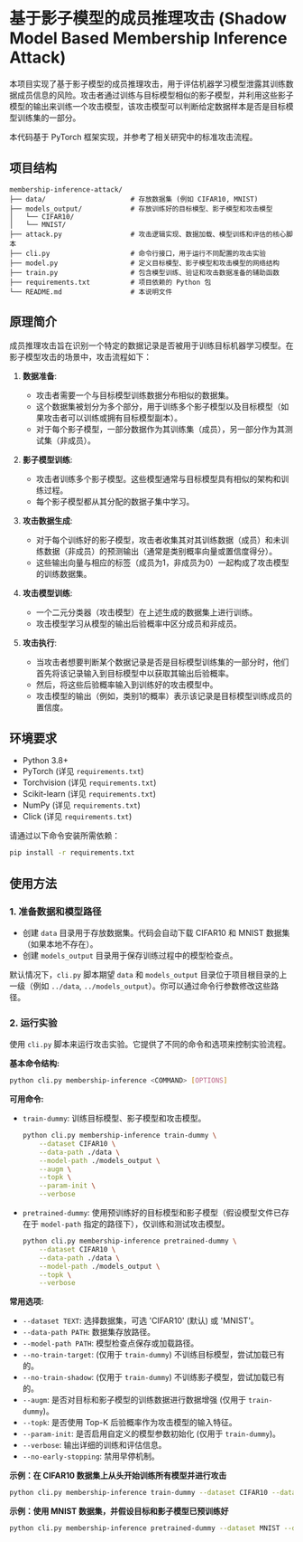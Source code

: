 # 基于影子模型的成员推理攻击 (Shadow Model Based Membership Inference Attack)

本项目实现了基于影子模型的成员推理攻击，用于评估机器学习模型泄露其训练数据成员信息的风险。攻击者通过训练与目标模型相似的影子模型，并利用这些影子模型的输出来训练一个攻击模型，该攻击模型可以判断给定数据样本是否是目标模型训练集的一部分。

本代码基于 PyTorch 框架实现，并参考了相关研究中的标准攻击流程。

## 项目结构

```
membership-inference-attack/
├── data/                     # 存放数据集 (例如 CIFAR10, MNIST)
├── models_output/            # 存放训练好的目标模型、影子模型和攻击模型
│   └── CIFAR10/
│   └── MNIST/
├── attack.py                 # 攻击逻辑实现、数据加载、模型训练和评估的核心脚本
├── cli.py                    # 命令行接口，用于运行不同配置的攻击实验
├── model.py                  # 定义目标模型、影子模型和攻击模型的网络结构
├── train.py                  # 包含模型训练、验证和攻击数据准备的辅助函数
├── requirements.txt          # 项目依赖的 Python 包
└── README.md                 # 本说明文件
```

## 原理简介

成员推理攻击旨在识别一个特定的数据记录是否被用于训练目标机器学习模型。在影子模型攻击的场景中，攻击流程如下：

1.  **数据准备**:
    * 攻击者需要一个与目标模型训练数据分布相似的数据集。
    * 这个数据集被划分为多个部分，用于训练多个影子模型以及目标模型（如果攻击者可以训练或拥有目标模型副本）。
    * 对于每个影子模型，一部分数据作为其训练集（成员），另一部分作为其测试集（非成员）。

2.  **影子模型训练**:
    * 攻击者训练多个影子模型。这些模型通常与目标模型具有相似的架构和训练过程。
    * 每个影子模型都从其分配的数据子集中学习。

3.  **攻击数据生成**:
    * 对于每个训练好的影子模型，攻击者收集其对其训练数据（成员）和未训练数据（非成员）的预测输出（通常是类别概率向量或置信度得分）。
    * 这些输出向量与相应的标签（成员为1，非成员为0）一起构成了攻击模型的训练数据集。

4.  **攻击模型训练**:
    * 一个二元分类器（攻击模型）在上述生成的数据集上进行训练。
    * 攻击模型学习从模型的输出后验概率中区分成员和非成员。

5.  **攻击执行**:
    * 当攻击者想要判断某个数据记录是否是目标模型训练集的一部分时，他们首先将该记录输入到目标模型中以获取其输出后验概率。
    * 然后，将这些后验概率输入到训练好的攻击模型中。
    * 攻击模型的输出（例如，类别1的概率）表示该记录是目标模型训练成员的置信度。

## 环境要求

* Python 3.8+
* PyTorch (详见 `requirements.txt`)
* Torchvision (详见 `requirements.txt`)
* Scikit-learn (详见 `requirements.txt`)
* NumPy (详见 `requirements.txt`)
* Click (详见 `requirements.txt`)

请通过以下命令安装所需依赖：
```bash
pip install -r requirements.txt
```

## 使用方法

### 1. 准备数据和模型路径

* 创建 `data` 目录用于存放数据集。代码会自动下载 CIFAR10 和 MNIST 数据集（如果本地不存在）。
* 创建 `models_output` 目录用于保存训练过程中的模型检查点。

默认情况下，`cli.py` 脚本期望 `data` 和 `models_output` 目录位于项目根目录的上一级（例如 `../data`, `../models_output`）。你可以通过命令行参数修改这些路径。

### 2. 运行实验

使用 `cli.py` 脚本来运行攻击实验。它提供了不同的命令和选项来控制实验流程。

**基本命令结构:**
```bash
python cli.py membership-inference <COMMAND> [OPTIONS]
```

**可用命令:**

* `train-dummy`: 训练目标模型、影子模型和攻击模型。
    ```bash
    python cli.py membership-inference train-dummy \
        --dataset CIFAR10 \
        --data-path ./data \
        --model-path ./models_output \
        --augm \
        --topk \
        --param-init \
        --verbose
    ```
* `pretrained-dummy`: 使用预训练好的目标模型和影子模型（假设模型文件已存在于 `model-path` 指定的路径下），仅训练和测试攻击模型。
    ```bash
    python cli.py membership-inference pretrained-dummy \
        --dataset CIFAR10 \
        --data-path ./data \
        --model-path ./models_output \
        --topk \
        --verbose
    ```

**常用选项:**

* `--dataset TEXT`: 选择数据集，可选 'CIFAR10' (默认) 或 'MNIST'。
* `--data-path PATH`: 数据集存放路径。
* `--model-path PATH`: 模型检查点保存或加载路径。
* `--no-train-target`: (仅用于 `train-dummy`) 不训练目标模型，尝试加载已有的。
* `--no-train-shadow`: (仅用于 `train-dummy`) 不训练影子模型，尝试加载已有的。
* `--augm`: 是否对目标和影子模型的训练数据进行数据增强 (仅用于 `train-dummy`)。
* `--topk`: 是否使用 Top-K 后验概率作为攻击模型的输入特征。
* `--param-init`: 是否启用自定义的模型参数初始化 (仅用于 `train-dummy`)。
* `--verbose`: 输出详细的训练和评估信息。
* `--no-early-stopping`: 禁用早停机制。

**示例：在 CIFAR10 数据集上从头开始训练所有模型并进行攻击**
```bash
python cli.py membership-inference train-dummy --dataset CIFAR10 --data-path ../data --model-path ../models_output --verbose --augm
```

**示例：使用 MNIST 数据集，并假设目标和影子模型已预训练好**
```bash
python cli.py membership-inference pretrained-dummy --dataset MNIST --data-path ../data --model-path ../models_output --verbose
```